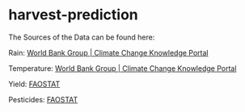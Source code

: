 # harvest-prediction

The Sources of the Data can be found here:

Rain: [World Bank Group | Climate Change Knowledge Portal](https://climateknowledgeportal.worldbank.org/download-data)


Temperature: [World Bank Group | Climate Change Knowledge Portal](https://climateknowledgeportal.worldbank.org/download-data)



Yield: [FAOSTAT](https://www.fao.org/faostat/en/#data/QCL)



Pesticides: [FAOSTAT](https://www.fao.org/faostat/en/#data/RP)

